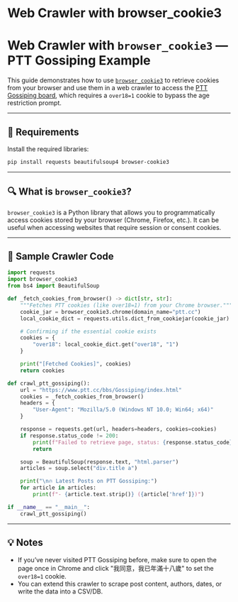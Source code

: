 # Web Crawler with browser_cookie3

# Web Crawler with `browser_cookie3` — PTT Gossiping Example

This guide demonstrates how to use [`browser_cookie3`](https://pypi.org/project/browser-cookie3/) to retrieve cookies from your browser and use them in a web crawler to access the [PTT Gossiping board](https://www.ptt.cc/bbs/Gossiping/index.html), which requires a `over18=1` cookie to bypass the age restriction prompt.

---

## 🔧 Requirements

Install the required libraries:

```bash
pip install requests beautifulsoup4 browser-cookie3
```

---

## 🔍 What is `browser_cookie3`?

`browser_cookie3` is a Python library that allows you to programmatically access cookies stored by your browser (Chrome, Firefox, etc.). It can be useful when accessing websites that require session or consent cookies.

---

## 📁 Sample Crawler Code

```python
import requests
import browser_cookie3
from bs4 import BeautifulSoup

def _fetch_cookies_from_browser() -> dict[str, str]:
    """Fetches PTT cookies (like over18=1) from your Chrome browser."""
    cookie_jar = browser_cookie3.chrome(domain_name="ptt.cc")
    local_cookie_dict = requests.utils.dict_from_cookiejar(cookie_jar)

    # Confirming if the essential cookie exists
    cookies = {
        "over18": local_cookie_dict.get("over18", "1")
    }

    print("[Fetched Cookies]", cookies)
    return cookies

def crawl_ptt_gossiping():
    url = "https://www.ptt.cc/bbs/Gossiping/index.html"
    cookies = _fetch_cookies_from_browser()
    headers = {
        "User-Agent": "Mozilla/5.0 (Windows NT 10.0; Win64; x64)"
    }

    response = requests.get(url, headers=headers, cookies=cookies)
    if response.status_code != 200:
        print(f"Failed to retrieve page, status: {response.status_code}")
        return

    soup = BeautifulSoup(response.text, "html.parser")
    articles = soup.select("div.title a")

    print("\n🔥 Latest Posts on PTT Gossiping:")
    for article in articles:
        print(f"- {article.text.strip()} ({article['href']})")

if __name__ == "__main__":
    crawl_ptt_gossiping()
```

---

## 💡 Notes

- If you’ve never visited PTT Gossiping before, make sure to open the page once in Chrome and click "我同意，我已年滿十八歲" to set the `over18=1` cookie.
- You can extend this crawler to scrape post content, authors, dates, or write the data into a CSV/DB.
